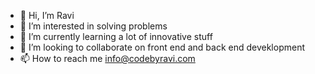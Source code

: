 - 👋 Hi, I’m Ravi
- 👀 I’m interested in solving problems
- 🌱 I’m currently learning a lot of innovative stuff
- 💞️ I’m looking to collaborate on front end and back end deveklopment
- 📫 How to reach me info@codebyravi.com

<!---
codebyravi/codebyravi is a ✨ special ✨ repository because its `README.md` (this file) appears on your GitHub profile.
You can click the Preview link to take a look at your changes.
--->
